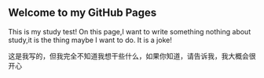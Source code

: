 ## Welcome to  my GitHub Pages
This is my study test! On this page,I want to write something nothing about study,it is the thing maybe I want to do.
It is a joke!

这是我写的，但我完全不知道我想干些什么，如果你知道，请告诉我，我大概会很开心

